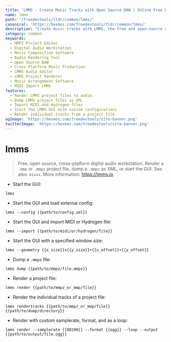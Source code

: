 ```yaml
---
title: 'LMMS - Create Music Tracks with Open Source DAW | Online Free DevTools by Hexmos'
name: lmms
path: '/freedevtools/tldr/common/lmms/'
canonical: 'https://hexmos.com/freedevtools/tldr/common/lmms/'
description: 'Create music tracks with LMMS, the free and open-source digital audio workstation. Edit, render, and compose music with this cross-platform tool. Free online tool, no registration required.'
category: common
keywords:
  - MMPZ Project Editor
  - Digital Audio Workstation
  - Music Composition Software
  - Audio Rendering Tool
  - Open Source DAW
  - Cross-Platform Music Production
  - LMMS Audio Editor
  - LMMS Project Renderer
  - Music Arrangement Software
  - MIDI Import LMMS
features:
  - Render LMMS project files to audio
  - Dump LMMS project files as XML
  - Import MIDI and Hydrogen files
  - Start the LMMS GUI with custom configurations
  - Render individual tracks from a project file
ogImage: 'https://hexmos.com/freedevtools/site-banner.png'
twitterImage: 'https://hexmos.com/freedevtools/site-banner.png'
---
```


# lmms

> Free, open source, cross-platform digital audio workstation.
> Render a `.mmp` or `.mmpz` project file, dump a `.mmpz` as XML, or start the GUI.
> See also: `mixxx`.
> More information: <https://lmms.io>.

- Start the GUI:

`lmms`

- Start the GUI and load external config:

`lmms --config {{path/to/config.xml}}`

- Start the GUI and import MIDI or Hydrogen file:

`lmms --import {{path/to/midi/or/hydrogen/file}}`

- Start the GUI with a specified window size:

`lmms --geometry {{x_size}}x{{y_size}}+{{x_offset}}+{{y_offset}}`

- Dump a `.mmpz` file:

`lmms dump {{path/to/mmpz/file.mmpz}}`

- Render a project file:

`lmms render {{path/to/mmpz_or_mmp/file}}`

- Render the individual tracks of a project file:

`lmms rendertracks {{path/to/mmpz_or_mmp/file}} {{path/to/dump/directory}}`

- Render with custom samplerate, format, and as a loop:

`lmms render --samplerate {{88200}} --format {{ogg}} --loop --output {{path/to/output/file.ogg}}`
